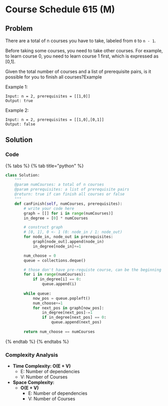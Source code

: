 # Course Schedule 615 \(M\)

## Problem

There are a total of n courses you have to take, labeled from `0` to `n - 1`.

Before taking some courses, you need to take other courses. For example, to learn course 0, you need to learn course 1 first, which is expressed as \[0,1\].

Given the total number of courses and a list of prerequisite pairs, is it possible for you to finish all courses?Example

Example 1:

```text
Input: n = 2, prerequisites = [[1,0]] 
Output: true
```

Example 2:

```text
Input: n = 2, prerequisites = [[1,0],[0,1]] 
Output: false
```

## Solution 

### Code

{% tabs %}
{% tab title="python" %}
```python
class Solution:
    """
    @param numCourses: a total of n courses
    @param prerequisites: a list of prerequisite pairs
    @return: true if can finish all courses or false
    """
    def canFinish(self, numCourses, prerequisites):
        # write your code here
        graph = [[] for i in range(numCourses)]
        in_degree = [0] * numCourses

        # construct graph
        # [0, 1], 0 <- 1 (0: node_in / 1: node_out)
        for node_in, node_out in prerequisites:
            graph[node_out].append(node_in)
            in_degree[node_in]+=1

        num_choose = 0
        queue = collections.deque()

        # those don't have pre-requiste course, can be the beginning 
        for i in range(numCourses):
            if in_degree[i] == 0:
                queue.append(i)
        
        while queue:
            now_pos = queue.popleft()
            num_choose+=1
            for next_pos in graph[now_pos]:
                in_degree[next_pos]-=1
                if in_degree[next_pos] == 0:
                    queue.append(next_pos)
        
        return num_choose == numCourses
```
{% endtab %}
{% endtabs %}

### Complexity Analysis

* **Time Complexity: O\(E + V\)**
  * E: Number of dependencies
  * V: Number of Courses
* **Space Complexity:** 
  * **O\(E + V\)**
    * E: Number of dependencies
    * V: Number of Courses

